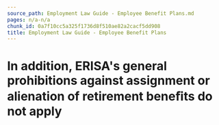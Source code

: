 ```yaml
---
source_path: Employment Law Guide - Employee Benefit Plans.md
pages: n/a-n/a
chunk_id: 0a7f10cc5a325f1736d8f510ae82a2cacf5dd908
title: Employment Law Guide - Employee Benefit Plans
---
```

# In addition, ERISA's general prohibitions against assignment or alienation of retirement beneﬁts do not apply
